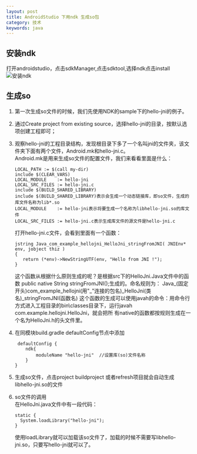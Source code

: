 ```yaml
---
layout: post
title: AndroidStudio 下用ndk 生成so包
category: 技术
keywords: java
---
```


## 安装ndk
打开androidstudio，点击sdkManager,点击sdktool,选择ndk点击install
![安装ndk](/lydon18.github.io/assets/img/0069.png)

## 生成so
1.	第一次生成so文件的时候，我们先使用NDK的sample下的hello-jni的例子。						
2.	通过Create project  from existing source，选择hello-jni的目录，按默认选项创建工程即可；						
3.	观察hello-jni的工程目录结构，发现根目录下多了一个名叫jni的文件夹，该文件夹下面有两个文件，Android.mk和hello-jni.c。				
     Android.mk是用来生成so文件的配置文件，我们来看看里面是什么：
     
     ```					
	LOCAL_PATH := $(call my-dir)					
	include $(CLEAR_VARS)
	LOCAL_MODULE    := hello-jni
	LOCAL_SRC_FILES := hello-jni.c
	include $(BUILD_SHARED_LIBRARY)
	include $(BUILD_SHARED_LIBRARY)表示会生成一个动态链接库，即so文件，生成的库文件名称为lib*.so
	LOCAL_MODULE    := hello-jni表示将要生成一个名称为libhello-jni.so的库文件
	LOCAL_SRC_FILES := hello-jni.c表示生成库文件的源文件是hello-jni.c
	```
	
	   打开hello-jni.c文件，会看到里面有一个函数：	                  
	 ```		
	jstring Java_com_example_hellojni_HelloJni_stringFromJNI( JNIEnv* env, jobject thiz )                				
	{	                                                 		
	    return (*env)->NewStringUTF(env, "Hello from JNI !");	                        			
	}
	```
	
	这个函数从根据什么原则生成的呢？是根据src下的HelloJni.Java文件中的函数 public native String  stringFromJNI();生成的。命名规则为：
	Java_(固定开头)com_example_hellojni(用"_"连接的包名)_HelloJni(类名)_stringFromJNI(函数名)
	    这个函数的生成可以使用javah的命令：用命令行方式进入工程目录的bin\classes目录下，运行javah com.example.hellojni.HelloJni，就会把所
	    有native的函数都按规则生成在一个名为HelloJni.h的头文件里。
	    
4.	在同模块build.gradle defaultConfig节点中添加				
	```
	 defaultConfig {
        ndk{
            moduleName "hello-jni"  //设置库(so)文件名称
        }
    }
    ```
5.	生成so文件，点击project buildproject 或者refresh项目就会自动生成libhello-jni.so的文件
6.	so文件的调用			
      在HelloJni.java文件中有一段代码：
      				
      ```
    static {
        System.loadLibrary("hello-jni");
    }
    ```
    使用loadLibrary就可以加载该so文件了，加载的时候不需要写libhello-jni.so，只要写hello-jni就可以了。
	
	